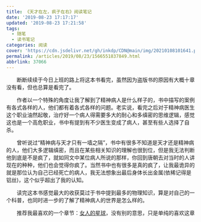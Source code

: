 ```yaml
---
title: 《天才在左，疯子在右》阅读笔记
date: '2019-08-23 17:17:17'
updated: '2019-08-23 17:21:58'
tags:
  - 随笔
  - 读书笔记
categories: 阅读
cover: 'https://cdn.jsdelivr.net/gh/inkdp/CDN@main/img/20210108101641.png'
permalink: /articles/2019/08/23/1566551837849.html
abbrlink: 37066
---
```


  断断续续于今日上班的路上将这本书看完，虽然因为盗版书的原因有大概十章没有看，但也总算是看完了。

  作者以一个特殊的角度让我了解到了精神病人是什么样子的，书中描写的案例有各式各样的人，他们都有着各式各样的问题。老实说，看完之后对于精神病医生这个职业油然起敬，治疗好一个病人得需要多大的耐心和多缜密的思维逻辑，感觉这也是一个高危职业，书中有提到有不少医生变成了病人，甚至有些人选择了自杀。

  曾听说过“精神病与天才只有一墙之隔”，书中有很多不知道是天才还是精神病的人，他们大多逻辑缜密，而且在某些相关知识的理解也很到位，但是我无法判断他到底是不是疯了，就如同文中某位病人所说的那样，你回到唐朝去对当时的人讲现在的种种，他们也会觉得你疯了。当然书中也有很多是真的疯了，让我最诡异的就是那位认为自己已经死亡的病人，我无法想象出最后身体长出金属(依稀记得是铝丝)，这个似乎超出了我的认知。

  读完这本书感觉最大的收获莫过于书中提到最多的物理知识，算是对自己的一个科普，也同时进一步的了解了精神病人的世界是怎么样的。

  推荐我最喜欢的一个章节：[女人的星球](https://inkdp.cn/articles/2019/08/23/1566551996115.html)，没有别的意思，只是单纯的喜欢这章
